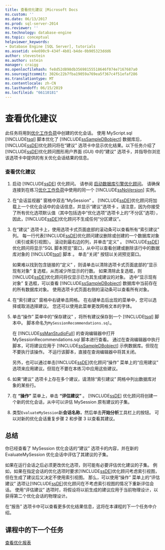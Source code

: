 ```yaml
---
title: 查看优化建议 |Microsoft Docs
ms.custom: ''
ms.date: 06/13/2017
ms.prod: sql-server-2014
ms.reviewer: ''
ms.technology: database-engine
ms.topic: conceptual
helpviewer_keywords:
- Database Engine [SQL Server], tutorials
ms.assetid: e4e690c9-434f-4b01-b4de-0b905323ddd6
author: stevestein
ms.author: sstein
manager: craigg
ms.openlocfilehash: fe8d52d898db35698155518646f074e7167687a0
ms.sourcegitcommit: 3026c22b7fba19059a769ea5f367c4f51efaf286
ms.translationtype: MT
ms.contentlocale: zh-CN
ms.lasthandoff: 06/15/2019
ms.locfileid: "66110181"
---
```

# <a name="viewing-tuning-recommendations"></a>查看优化建议
  此任务将用到[优化工作负荷](lesson-1-1-tuning-a-workload.md)中创建的优化会话。 使用 MyScript.sql [!INCLUDE[tsql](../../includes/tsql-md.md)] 脚本优化了 [!INCLUDE[ssSampleDBobject](../../includes/sssampledbobject-md.md)] 数据库后，[!INCLUDE[ssDE](../../includes/ssde-md.md)]优化顾问将在“建议”  选项卡中显示优化结果。以下任务介绍了[!INCLUDE[ssDE](../../includes/ssde-md.md)]优化顾问图形用户界面 (GUI) 中的“建议”  选项卡，并指导你浏览该选项卡中提供的有关优化会话结果的信息。  
  
### <a name="view-tuning-recommendations"></a>查看优化建议  
  
1.  启动 [!INCLUDE[ssDE](../../includes/ssde-md.md)] 优化顾问。 请参阅 [启动数据库引擎优化顾问](../../relational-databases/performance/database-engine-tuning-advisor.md)。 请确保连接到在练习[优化工作负荷](lesson-1-1-tuning-a-workload.md)中使用的同一个 [!INCLUDE[ssNoVersion](../../includes/ssnoversion-md.md)] 实例。  
  
2.  在“会话监视器”  窗格中双击“MySession”  。 [!INCLUDE[ssDE](../../includes/ssde-md.md)]优化顾问将加载上一个优化会话中的会话信息，并显示“建议”选项卡  。请注意，因为你接受了所有优化选项默认值（其中包括选中“优化选项”选项卡上的“不分区”选项），因此，[!INCLUDE[ssDE](../../includes/ssde-md.md)]优化顾问不生成任何“分区建议”。     
  
3.  在“建议”  选项卡上，使用选项卡式页面底部的滚动条可以查看所有“索引建议”  列。 每一行代表[!INCLUDE[ssDE](../../includes/ssde-md.md)]优化顾问建议删除或创建的一个数据库对象（索引或索引视图）。 滚动到最右边的列，并单击“定义”  。 [!INCLUDE[ssDE](../../includes/ssde-md.md)]优化顾问将显示“SQL 脚本预览”窗口，从中可以查看创建或删除该行中的数据库对象的 [!INCLUDE[tsql](../../includes/tsql-md.md)] 脚本  。 单击“关闭”  按钮以关闭预览窗口。  
  
     如果难以找到包含链接的“定义”  ，则请单击以清除选项卡式页面底部的“显示现有对象”  复选框，从而减少所显示的行数。 如果清除此复选框，则[!INCLUDE[ssDE](../../includes/ssde-md.md)]优化顾问将仅显示已为其生成建议的对象。 选中“显示现有对象”  复选框，可以查看 [!INCLUDE[ssSampleDBobject](../../includes/sssampledbobject-md.md)] 数据库中当前存在的所有数据库对象。 使用选项卡式页面右侧的滚动条可以查看所有对象。  
  
4.  在“索引建议”  窗格中右键单击网格。 在右键单击后出现的菜单中，您可以选择或取消选择建议。 您还可以使用此菜单更改网格文本的字体。  
  
5.  单击“操作”  菜单中的“保存建议”  ，将所有建议保存到一个 [!INCLUDE[tsql](../../includes/tsql-md.md)] 脚本中。 脚本命名为`MySessionRecommendations.sql`。  
  
     在 [!INCLUDE[ssManStudioFull](../../includes/ssmanstudiofull-md.md)] 的查询编辑器中打开 MySessionRecommendations.sql 脚本进行查看。 通过在查询编辑器中执行脚本，可将建议应用于 [!INCLUDE[ssSampleDBobject](../../includes/sssampledbobject-md.md)] 示例数据库。但现在不要执行该操作。 不运行该脚本，直接在查询编辑器中将其关闭。  
  
     另外，也可以通过单击[!INCLUDE[ssDE](../../includes/ssde-md.md)]优化顾问“操作”  菜单上的“应用建议”  选项来应用建议。但现在不要在本练习中应用这些建议。  
  
6.  如果“建议”  选项卡上存在多个建议，请清除“索引建议”  网格中列出数据库对象的某些行。  
  
7.  在 **“操作”** 菜单上，单击 **“评估建议”** 。 [!INCLUDE[ssDE](../../includes/ssde-md.md)] 优化顾问将创建一个新的优化会话，从中可以评估 MySession 原有建议的子集。  
  
8.  类型`EvaluateMySession`新**会话名称**，然后单击**开始分析**工具栏上的按钮。 可以对新的优化会话重复步骤 2 和步骤 3 以查看其建议。  
  
## <a name="summary"></a>总结  
 你已经查看了 MySession 优化会话的“建议”  选项卡的内容，并在新的 EvaluateMySession 优化会话中评估了其建议的子集。  
  
 如果在运行会话之后必须更改优化选项，则可能有必要评估优化建议的子集。 例如，如果在指定会话的优化选项时要求[!INCLUDE[ssDE](../../includes/ssde-md.md)]优化顾问考虑索引视图，但在生成了建议后又决定不使用索引视图。 那么，可以使用“操作”  菜单上的“评估建议”  选项让[!INCLUDE[ssDE](../../includes/ssde-md.md)]优化顾问在不考虑索引视图的情况下重新评估会话。 使用“评估建议”  选项时，将假设将以前生成的建议应用于当前物理设计，以获得第二个优化会话的物理设计。  
  
 在“报告”  选项卡中可以查看更多优化结果信息，这将在本课程的下一个任务中介绍。  
  
## <a name="next-task-in-lesson"></a>课程中的下一个任务  
 [查看优化报表](lesson-1-3-viewing-tuning-reports.md)  
  
  
